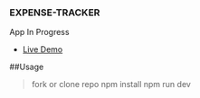 ### EXPENSE-TRACKER

App In Progress
- [Live Demo](https://expense-tracker-react007.herokuapp.com/)

##Usage

> fork or clone repo
> npm install
> npm run dev
